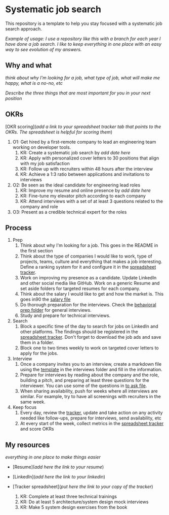 # Systematic job search

This repository is a template to help you stay focused with a systematic job search approach.

_Example of usage: I use a repository like this with a branch for each year I have done a job search. I like to keep everything in one place with an easy way to see evolution of my answers._

## Why and what

_think about why I'm looking for a job, what type of job, what will make me happy, what is a no-no, etc_

_Describe the three things that are most important for you in your next position_

## OKRs

[OKR scoring](_add a link to your spreadsheet tracker tab that points to the OKRs. The spreadsheet is helpful for scoring them_)

1. O1: Get hired by a first-remote company to lead an engineering team working on developer tools. 
   1. KR: Create a systematic job search by _add date here_
   2. KR: Apply with personalized cover letters to 30 positions that align with my job satisfaction
   3. KR: Follow up with recruiters within 48 hours after the interview
   4. KR: Achieve a 1:3 ratio between applications and invitations to interviews
2. O2: Be seen as the ideal candidate for engineering lead roles
   1. KR: Improve my resume and online presence by _add date here_
   2. KR: Fine-tune my elevator pitch according to each company
   3. KR: Attend interviews with a set of at least 3 questions related to the company and role
3. O3: Present as a credible technical expert for the roles

## Process

1. Prep
   1. Think about why I'm looking for a job. This goes in the README in the first section
   1. Think about the type of companies I would like to work, type of projects, teams, culture and everything that makes a job interesting. Define a ranking system for it and configure it in the [spreadsheet tracker](https://docs.google.com/spreadsheets/d/1_w2W2ZdGwqK5nIuYSvIiPFztnPOjB1v1qNyJYimu2Ys/edit#gid=0).
   1. Work on improving my presence as a candidate. Update LinkedIn and other social media like GitHub. Work on a generic Resume and set aside folders for targeted resumes for each company.
   1. Think about the salary I would like to get and how the market is. This goes in90 the [salary file](salary.md) 
   1. Do thorough preparation for the interviews. Check the [behavioral prep folder](prep-behavioral) for general interviews.
   2. Study and prepare for technical interviews.   
2. Search
   1. Block a specific time of the day to search for jobs on LinkedIn and other platforms. The findings should be registered in the [spreadsheet tracker](https://docs.google.com/spreadsheets/d/1_w2W2ZdGwqK5nIuYSvIiPFztnPOjB1v1qNyJYimu2Ys/edit#gid=0). Don't forget to download the job ads and save them in a folder.
   2. Block one to two times weekly to work on targeted cover letters to apply for the jobs.
3. Interview
   1. Once a company invites you to an interview, create a markdown file using the [template](interviews/template.md) in the interviews folder and fill in the information.
   2. Prepare for interviews by reading about the company and the role, building a pitch, and preparing at least three questions for the interviewer. You can use some of the questions in [to ask file](interviews/to-ask.md).
   3. When sharing availability, push for weeks where all interviews are similar. For example, try to have all screenings with recruiters in the same week.
4. Keep focus
   1. Every day, review the [tracker](https://docs.google.com/spreadsheets/d/1gKXTja1VcNgjIWf87lD8t9K1BScISh3DsCu_0Ezzics), update and take action on any activity needed like follow-ups, prepare for interviews, send availability, etc
   2. At every start of the week, collect metrics in the [spreadsheet tracker](https://docs.google.com/spreadsheets/d/1gKXTja1VcNgjIWf87lD8t9K1BScISh3DsCu_0Ezzics) and score OKRs

## My resources

_everything in one place to make things easier_

- [Resume](_add here the link to your resume_)
- [LinkedIn](_add here the link to your linkedin_)
- [Tracker spreadsheet](_put here the link to your copy of the tracker_)


   1. KR: Complete at least three technical trainings
   2. KR: Do at least 5 architecture/system design mock interviews
   3. KR: Make 5 system design exercises from the book
